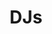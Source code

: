 ---
title: DJs
crosslinks:
- Beatmatch
- mixes
- Music
- DJsCirclejerk
- DJSetups
- EDM
- musicproduction
- tipofmytongue
- SpotifyHHH
- Bhangra
- vjing
- circlejerkcopypasta
- Gear4Sale
- xTrill
- wtf
- gatekeeping
- trap
- iamverysmart
- design_critiques
---